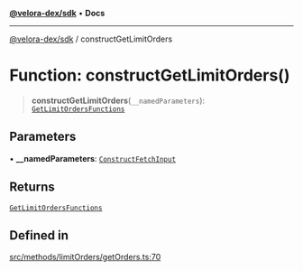 [**@velora-dex/sdk**](../README.md) • **Docs**

***

[@velora-dex/sdk](../globals.md) / constructGetLimitOrders

# Function: constructGetLimitOrders()

> **constructGetLimitOrders**(`__namedParameters`): [`GetLimitOrdersFunctions`](../type-aliases/GetLimitOrdersFunctions.md)

## Parameters

• **\_\_namedParameters**: [`ConstructFetchInput`](../interfaces/ConstructFetchInput.md)

## Returns

[`GetLimitOrdersFunctions`](../type-aliases/GetLimitOrdersFunctions.md)

## Defined in

[src/methods/limitOrders/getOrders.ts:70](https://github.com/paraswap/paraswap-sdk/blob/master/src/methods/limitOrders/getOrders.ts#L70)
